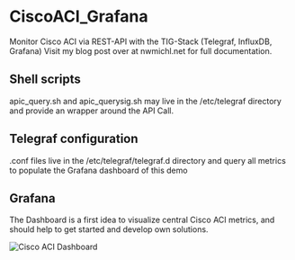 # CiscoACI_Grafana
Monitor Cisco ACI via REST-API with the TIG-Stack (Telegraf, InfluxDB, Grafana)
Visit my blog post over at nwmichl.net for full documentation.

## Shell scripts
apic_query.sh and apic_querysig.sh may live in the /etc/telegraf directory and provide an wrapper around the API Call.

## Telegraf configuration
.conf files live in the /etc/telegraf/telegraf.d directory and query all metrics to populate the Grafana dashboard of this demo

## Grafana 
The Dashboard is a first idea to visualize central Cisco ACI metrics, and should help to get started and develop own solutions.

![Cisco ACI Dashboard](https://github.com/NWMichl/CiscoACI_Grafana/blob/master/ciscoaci_dashboard.png)
